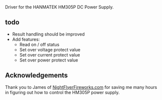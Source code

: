Driver for the HANMATEK HM305P DC Power Supply.

## todo
* Result handling should be improved
* Add features:
	+ Read on / off status
	+ Set over voltage protect value
	+ Set over current protect value
	+ Set over power protect value

## Acknowledgements
Thank you to James of [NightFlyerFireworks.com](http://nightflyerfireworks.com/) for saving me many hours in figuring out how to control the HM305P power supply.
